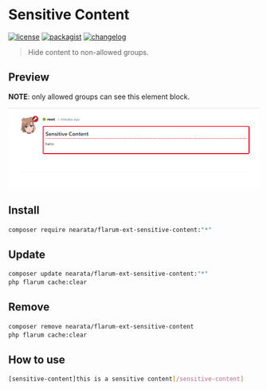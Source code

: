 # Sensitive Content

[![license](https://img.shields.io/github/license/nearata/flarum-ext-sensitive-content?style=flat)](https://github.com/Nearata/flarum-ext-sensitive-content/blob/main/UNLICENSE)
[![packagist](https://img.shields.io/packagist/v/nearata/flarum-ext-sensitive-content?style=flat)](https://packagist.org/packages/nearata/flarum-ext-sensitive-content)
[![changelog](https://img.shields.io/github/release-date/nearata/flarum-ext-sensitive-content?label=last%20release%20date)](https://github.com/Nearata/flarum-ext-sensitive-content/blob/main/CHANGELOG.md)

> Hide content to non-allowed groups.

## Preview

**NOTE**: only allowed groups can see this element block.

![preview](screenshot.png)

## Install

```sh
composer require nearata/flarum-ext-sensitive-content:"*"
```

## Update

```sh
composer update nearata/flarum-ext-sensitive-content:"*"
php flarum cache:clear
```

## Remove

```sh
composer remove nearata/flarum-ext-sensitive-content
php flarum cache:clear
```

## How to use

```bash
[sensitive-content]this is a sensitive content[/sensitive-content]
```
